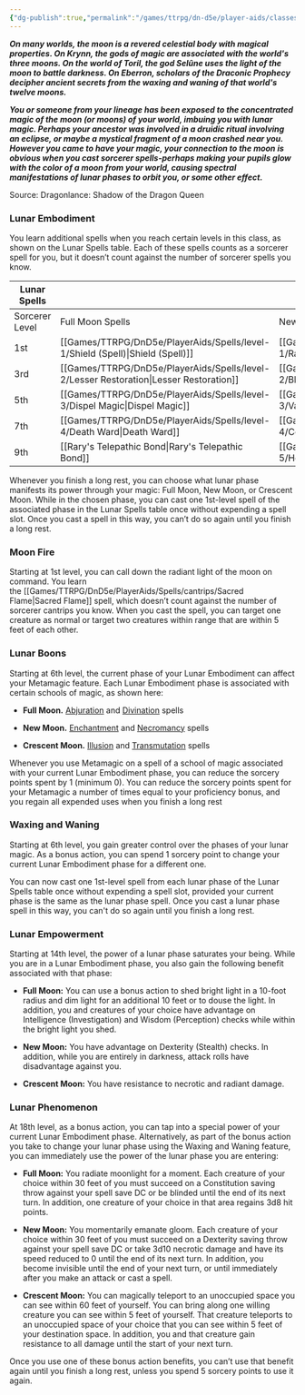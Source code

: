 ```yaml
---
{"dg-publish":true,"permalink":"/games/ttrpg/dn-d5e/player-aids/classes/class-specialisations/sorcererous-origin-lunar-sorcery/","tags":["sub-class","ttrpg/dnd/5e"],"noteIcon":""}
---
```



**_On many worlds, the moon is a revered celestial body with magical properties. On Krynn, the gods of magic are associated with the world's three moons. On the world of Toril, the god Selûne uses the light of the moon to battle darkness. On Eberron, scholars of the Draconic Prophecy decipher ancient secrets from the waxing and waning of that world's twelve moons._**

**_You or someone from your lineage has been exposed to the concentrated magic of the moon (or moons) of your world, imbuing you with lunar magic. Perhaps your ancestor was involved in a druidic ritual involving an eclipse, or maybe a mystical fragment of a moon crashed near you. However you came to have your magic, your connection to the moon is obvious when you cast sorcerer spells-perhaps making your pupils glow with the color of a moon from your world, causing spectral manifestations of lunar phases to orbit you, or some other effect._**

Source: Dragonlance: Shadow of the Dragon Queen

### Lunar Embodiment

You learn additional spells when you reach certain levels in this class, as shown on the Lunar Spells table. Each of these spells counts as a sorcerer spell for you, but it doesn’t count against the number of sorcerer spells you know.

|Lunar Spells|   |   |   |
|---|---|---|---|
|Sorcerer Level|Full Moon Spells|New Moon Spells|Crescent Moon Spells|
|1st|[[Games/TTRPG/DnD5e/PlayerAids/Spells/level-1/Shield (Spell)\|Shield (Spell)]]|[[Games/TTRPG/DnD5e/PlayerAids/Spells/level-1/Ray of Sickness\|Ray of Sickness]]|[[Games/TTRPG/DnD5e/PlayerAids/Spells/level-1/Colour Spray\|Colour Spray]]|
|3rd|[[Games/TTRPG/DnD5e/PlayerAids/Spells/level-2/Lesser Restoration\|Lesser Restoration]]|[[Games/TTRPG/DnD5e/PlayerAids/Spells/level-2/Blindness Deafness\|Blindness Deafness]]|[[Games/TTRPG/DnD5e/PlayerAids/Spells/level-2/Alter Self\|Alter Self]]|
|5th|[[Games/TTRPG/DnD5e/PlayerAids/Spells/level-3/Dispel Magic\|Dispel Magic]]|[[Games/TTRPG/DnD5e/PlayerAids/Spells/level-3/Vampiric Touch\|Vampiric Touch]]|[[Games/TTRPG/DnD5e/PlayerAids/Spells/level-3/Phantom Steed\|Phantom Steed]]|
|7th|[[Games/TTRPG/DnD5e/PlayerAids/Spells/level-4/Death Ward\|Death Ward]]|[[Games/TTRPG/DnD5e/PlayerAids/Spells/level-4/Confusion\|Confusion]]|[[Games/TTRPG/DnD5e/PlayerAids/Spells/level-4/Hallucinatory Terrain\|Hallucinatory Terrain]]|
|9th|[[Rary's Telepathic Bond\|Rary's Telepathic Bond]]|[[Games/TTRPG/DnD5e/PlayerAids/Spells/level-5/Hold Monster\|Hold Monster]]|[[Games/TTRPG/DnD5e/PlayerAids/Spells/level-5/Mislead\|Mislead]]|

Whenever you finish a long rest, you can choose what lunar phase manifests its power through your magic: Full Moon, New Moon, or Crescent Moon. While in the chosen phase, you can cast one 1st-level spell of the associated phase in the Lunar Spells table once without expending a spell slot. Once you cast a spell in this way, you can’t do so again until you finish a long rest.

### Moon Fire

Starting at 1st level, you can call down the radiant light of the moon on command. You learn the [[Games/TTRPG/DnD5e/PlayerAids/Spells/cantrips/Sacred Flame\|Sacred Flame]] spell, which doesn’t count against the number of sorcerer cantrips you know. When you cast the spell, you can target one creature as normal or target two creatures within range that are within 5 feet of each other.

### Lunar Boons

Starting at 6th level, the current phase of your Lunar Embodiment can affect your Metamagic feature. Each Lunar Embodiment phase is associated with certain schools of magic, as shown here:

- **Full Moon.** [Abjuration](https://dnd5e.wikidot.com/spells:abjuration) and [Divination](https://dnd5e.wikidot.com/spells:divination) spells

- **New Moon.** [Enchantment](https://dnd5e.wikidot.com/spells:enchantment) and [Necromancy](https://dnd5e.wikidot.com/spells:necromancy) spells

- **Crescent Moon.** [Illusion](https://dnd5e.wikidot.com/spells:illusion) and [Transmutation](https://dnd5e.wikidot.com/spells:transmutation) spells

Whenever you use Metamagic on a spell of a school of magic associated with your current Lunar Embodiment phase, you can reduce the sorcery points spent by 1 (minimum 0). You can reduce the sorcery points spent for your Metamagic a number of times equal to your proficiency bonus, and you regain all expended uses when you finish a long rest

### Waxing and Waning

Starting at 6th level, you gain greater control over the phases of your lunar magic. As a bonus action, you can spend 1 sorcery point to change your current Lunar Embodiment phase for a different one.

You can now cast one 1st-level spell from each lunar phase of the Lunar Spells table once without expending a spell slot, provided your current phase is the same as the lunar phase spell. Once you cast a lunar phase spell in this way, you can't do so again until you finish a long rest.

### Lunar Empowerment

Starting at 14th level, the power of a lunar phase saturates your being. While you are in a Lunar Embodiment phase, you also gain the following benefit associated with that phase:

- **Full Moon:** You can use a bonus action to shed bright light in a 10-foot radius and dim light for an additional 10 feet or to douse the light. In addition, you and creatures of your choice have advantage on Intelligence (Investigation) and Wisdom (Perception) checks while within the bright light you shed.

- **New Moon:** You have advantage on Dexterity (Stealth) checks. In addition, while you are entirely in darkness, attack rolls have disadvantage against you.

- **Crescent Moon:** You have resistance to necrotic and radiant damage.

### Lunar Phenomenon

At 18th level, as a bonus action, you can tap into a special power of your current Lunar Embodiment phase. Alternatively, as part of the bonus action you take to change your lunar phase using the Waxing and Waning feature, you can immediately use the power of the lunar phase you are entering:

- **Full Moon:** You radiate moonlight for a moment. Each creature of your choice within 30 feet of you must succeed on a Constitution saving throw against your spell save DC or be blinded until the end of its next turn. In addition, one creature of your choice in that area regains 3d8 hit points.

- **New Moon:** You momentarily emanate gloom. Each creature of your choice within 30 feet of you must succeed on a Dexterity saving throw against your spell save DC or take 3d10 necrotic damage and have its speed reduced to 0 until the end of its next turn. In addition, you become invisible until the end of your next turn, or until immediately after you make an attack or cast a spell.

- **Crescent Moon:** You can magically teleport to an unoccupied space you can see within 60 feet of yourself. You can bring along one willing creature you can see within 5 feet of yourself. That creature teleports to an unoccupied space of your choice that you can see within 5 feet of your destination space. In addition, you and that creature gain resistance to all damage until the start of your next turn.

Once you use one of these bonus action benefits, you can’t use that benefit again until you finish a long rest, unless you spend 5 sorcery points to use it again.